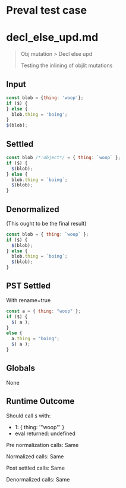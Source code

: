 # Preval test case

# decl_else_upd.md

> Obj mutation > Decl else upd
>
> Testing the inlining of objlit mutations

## Input

`````js filename=intro
const blob = {thing: 'woop'};
if ($) {
} else {
  blob.thing = 'boing';
}
$(blob);
`````


## Settled


`````js filename=intro
const blob /*:object*/ = { thing: `woop` };
if ($) {
  $(blob);
} else {
  blob.thing = `boing`;
  $(blob);
}
`````


## Denormalized
(This ought to be the final result)

`````js filename=intro
const blob = { thing: `woop` };
if ($) {
  $(blob);
} else {
  blob.thing = `boing`;
  $(blob);
}
`````


## PST Settled
With rename=true

`````js filename=intro
const a = { thing: "woop" };
if ($) {
  $( a );
}
else {
  a.thing = "boing";
  $( a );
}
`````


## Globals


None


## Runtime Outcome


Should call `$` with:
 - 1: { thing: '"woop"' }
 - eval returned: undefined

Pre normalization calls: Same

Normalized calls: Same

Post settled calls: Same

Denormalized calls: Same
